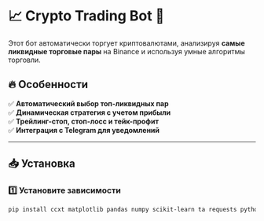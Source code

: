 # 📈 Crypto Trading Bot 🚀

Этот бот автоматически торгует криптовалютами, анализируя **самые ликвидные торговые пары** на Binance и используя умные алгоритмы торговли.

## 🔥 Особенности

✅ **Автоматический выбор топ-ликвидных пар**  
✅ **Динамическая стратегия с учетом прибыли**  
✅ **Трейлинг-стоп, стоп-лосс и тейк-профит**  
✅ **Интеграция с Telegram для уведомлений**

---

## 📥 Установка

### 1️⃣ Установите зависимости

```bash
pip install ccxt matplotlib pandas numpy scikit-learn ta requests python-telegram-bot
```
